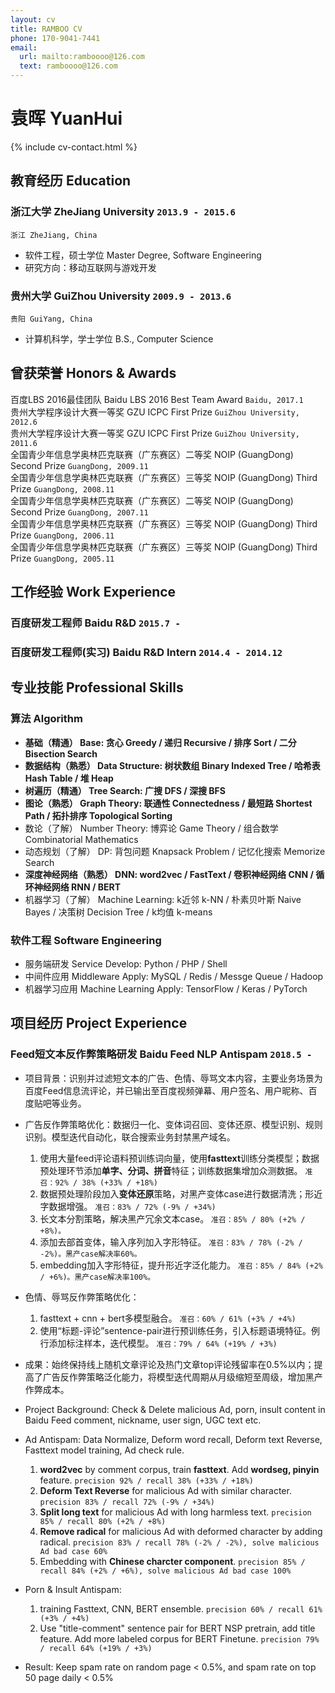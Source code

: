 ```yaml
---
layout: cv
title: RAMBOO CV
phone: 170-9041-7441
email:
  url: mailto:ramboooo@126.com
  text: ramboooo@126.com
---
```


# 袁晖 YuanHui

<!--
include contact information from the front matter
Supported arguments:
    - homepage: url, text
    - phone
    - email
-->

{% include cv-contact.html %}

## 教育经历 Education

### **浙江大学 ZheJiang University** `2013.9 - 2015.6`

```
浙江 ZheJiang, China
```

- 软件工程，硕士学位 Master Degree, Software Engineering
- 研究方向：移动互联网与游戏开发

### **贵州大学 GuiZhou University** `2009.9 - 2013.6`

```
贵阳 GuiYang, China
```

- 计算机科学，学士学位 B.S., Computer Science

## 曾获荣誉 Honors & Awards

百度LBS 2016最佳团队 Baidu LBS 2016 Best Team Award `Baidu, 2017.1` <br>
贵州大学程序设计大赛一等奖 GZU ICPC First Prize `GuiZhou University, 2012.6` <br>
贵州大学程序设计大赛一等奖 GZU ICPC First Prize `GuiZhou University, 2011.6` <br>
全国青少年信息学奥林匹克联赛（广东赛区）二等奖 NOIP (GuangDong) Second Prize `GuangDong, 2009.11` <br>
全国青少年信息学奥林匹克联赛（广东赛区）三等奖 NOIP (GuangDong) Third Prize `GuangDong, 2008.11` <br>
全国青少年信息学奥林匹克联赛（广东赛区）二等奖 NOIP (GuangDong) Second Prize `GuangDong, 2007.11` <br>
全国青少年信息学奥林匹克联赛（广东赛区）三等奖 NOIP (GuangDong) Third Prize `GuangDong, 2006.11` <br>
全国青少年信息学奥林匹克联赛（广东赛区）三等奖 NOIP (GuangDong) Third Prize `GuangDong, 2005.11` <br>

## 工作经验 Work Experience

### **百度研发工程师 Baidu R&D** `2015.7 -`

### **百度研发工程师(实习) Baidu R&D Intern** `2014.4 - 2014.12`

## 专业技能 Professional Skills

### **算法 Algorithm**

* **基础（精通） Base: 贪心 Greedy / 递归 Recursive / 排序 Sort / 二分 Bisection Search**
* **数据结构（熟悉） Data Structure: 树状数组 Binary Indexed Tree / 哈希表 Hash Table / 堆 Heap**
* **树遍历（精通） Tree Search: 广搜 DFS / 深搜 BFS**
* **图论（熟悉） Graph Theory: 联通性 Connectedness / 最短路 Shortest Path / 拓扑排序 Topological Sorting**
* 数论（了解） Number Theory: 博弈论 Game Theory / 组合数学 Combinatorial Mathematics
* 动态规划（了解） DP: 背包问题 Knapsack Problem / 记忆化搜索 Memorize Search
* **深度神经网络（熟悉） DNN: word2vec / FastText / 卷积神经网络 CNN / 循环神经网络 RNN / BERT**
* 机器学习（了解） Machine Learning: k近邻 k-NN / 朴素贝叶斯 Naive Bayes / 决策树 Decision Tree / k均值 k-means

### **软件工程 Software Engineering**

* 服务端研发 Service Develop: Python / PHP / Shell
* 中间件应用 Middleware Apply: MySQL / Redis / Messge Queue / Hadoop
* 机器学习应用 Machine Learning Apply: TensorFlow / Keras / PyTorch

## 项目经历 Project Experience

### **Feed短文本反作弊策略研发 Baidu Feed NLP Antispam** `2018.5 - `

* 项目背景：识别并过滤短文本的广告、色情、辱骂文本内容，主要业务场景为百度Feed信息流评论，并已输出至百度视频弹幕、用户签名、用户昵称、百度贴吧等业务。
* 广告反作弊策略优化：数据归一化、变体词召回、变体还原、模型识别、规则识别。模型迭代自动化，联合搜索业务封禁黑产域名。
    1. 使用大量feed评论语料预训练词向量，使用**fasttext**训练分类模型；数据预处理环节添加**单字、分词、拼音**特征；训练数据集增加众测数据。
    `准召：92% / 38% (+33% / +18%)`
    2. 数据预处理阶段加入**变体还原**策略，对黑产变体case进行数据清洗；形近字数据增强。
    `准召：83% / 72% (-9% / +34%)`
    3. 长文本分割策略，解决黑产冗余文本case。
    `准召：85% / 80% (+2% / +8%)。`
    4. 添加去部首变体，输入序列加入字形特征。
    `准召：83% / 78% (-2% / -2%)。黑产case解决率60%。`
    5. embedding加入字形特征，提升形近字泛化能力。
    `准召：85% / 84% (+2% / +6%)。黑产case解决率100%。`
* 色情、辱骂反作弊策略优化：
    1. fasttext + cnn + bert多模型融合。
    `准召：60% / 61% (+3% / +4%)`
    2. 使用“标题-评论”sentence-pair进行预训练任务，引入标题语境特征。例行添加标注样本，迭代模型。
    `准召：79% / 64% (+19% / +3%)`
* 成果：始终保持线上随机文章评论及热门文章top评论残留率在0.5%以内；提高了广告反作弊策略泛化能力，将模型迭代周期从月级缩短至周级，增加黑产作弊成本。

* Project Background: Check & Delete malicious Ad, porn, insult content in Baidu Feed comment, nickname, user sign, UGC text etc.
* Ad Antispam: Data Normalize, Deform word recall, Deform text Reverse, Fasttext model training, Ad check rule.
    1. **word2vec** by comment corpus, train **fasttext**. Add **wordseg, pinyin** feature.
    `precision 92% / recall 38% (+33% / +18%)`
    2. **Deform Text Reverse** for malicious Ad with similar character.
    `precision 83% / recall 72% (-9% / +34%)`
    3. **Split long text** for malicious Ad with long harmless text.
    `precision 85% / recall 80% (+2% / +8%)`
    4. **Remove radical** for malicious Ad with deformed character by adding radical.
    `precision 83% / recall 78% (-2% / -2%), solve malicious Ad bad case 60%`
    5. Embedding with **Chinese charcter component**.
    `precision 85% / recall 84% (+2% / +6%), solve malicious Ad bad case 100%`
* Porn & Insult Antispam:
    1.  training Fasttext, CNN, BERT ensemble.
    `precision 60% / recall 61% (+3% / +4%)`
    2.  Use "title-comment" sentence pair for BERT NSP pretrain, add title feature. Add more labeled corpus for BERT Finetune.
    `precision 79% / recall 64% (+19% / +3%)`
* Result: Keep spam rate on random page < 0.5%, and spam rate on top 50 page daily < 0.5%

